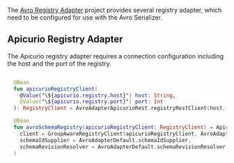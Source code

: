 The [Avro Registry Adapter](https://github.com/holixon/avro-registry-adapter) project provides several registry adapter, which need
to be configured for use with the Avro Serializer.

## Apicurio Registry Adapter 

The Apicurio registry adapter requires a connection configuration including the host and the port of the registry.

```kotlin

  @Bean
  fun apicurioRegistryClient(
    @Value("\${apicurio.registry.host}") host: String,
    @Value("\${apicurio.registry.port}") port: Int
  ): RegistryClient = AvroAdapterApicurioRest.registryRestClient(host, port)

  @Bean
  fun avroSchemaRegistry(apicurioRegistryClient: RegistryClient) = ApicurioAvroSchemaRegistry(
    client = GroupAwareRegistryClient(apicurioRegistryClient, AvroAdapterDefault.schemaIdSupplier, AvroAdapterDefault.schemaRevisionResolver),
    schemaIdSupplier = AvroAdapterDefault.schemaIdSupplier,
    schemaRevisionResolver = AvroAdapterDefault.schemaRevisionResolver
  )
```
